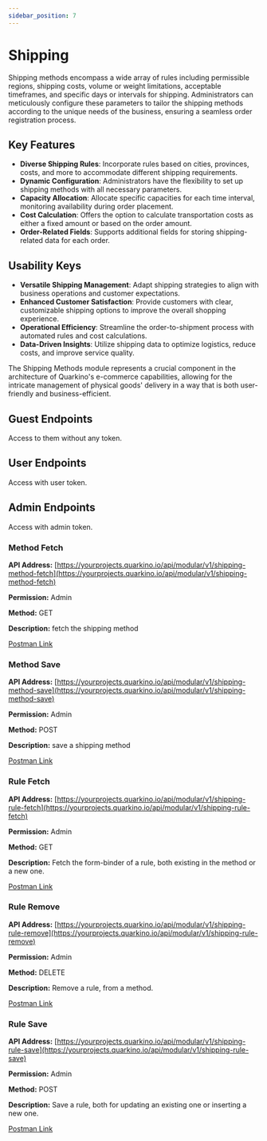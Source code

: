 ```yaml
---
sidebar_position: 7
---
```


# Shipping
Shipping methods encompass a wide array of rules including permissible regions, shipping costs, volume or weight limitations, acceptable timeframes, and specific days or intervals for shipping. Administrators can meticulously configure these parameters to tailor the shipping methods according to the unique needs of the business, ensuring a seamless order registration process.

## Key Features

- **Diverse Shipping Rules**: Incorporate rules based on cities, provinces, costs, and more to accommodate different shipping requirements.
- **Dynamic Configuration**: Administrators have the flexibility to set up shipping methods with all necessary parameters.
- **Capacity Allocation**: Allocate specific capacities for each time interval, monitoring availability during order placement.
- **Cost Calculation**: Offers the option to calculate transportation costs as either a fixed amount or based on the order amount.
- **Order-Related Fields**: Supports additional fields for storing shipping-related data for each order.

## Usability Keys

- **Versatile Shipping Management**: Adapt shipping strategies to align with business operations and customer expectations.
- **Enhanced Customer Satisfaction**: Provide customers with clear, customizable shipping options to improve the overall shopping experience.
- **Operational Efficiency**: Streamline the order-to-shipment process with automated rules and cost calculations.
- **Data-Driven Insights**: Utilize shipping data to optimize logistics, reduce costs, and improve service quality.

The Shipping Methods module represents a crucial component in the architecture of Quarkino's e-commerce capabilities, allowing for the intricate management of physical goods' delivery in a way that is both user-friendly and business-efficient.

## **Guest Endpoints**

Access to them without any token.

## **User Endpoints**

Access with user token.

## **Admin Endpoints**

Access with admin token.

### **Method Fetch**

**API Address:** [https://yourprojects.quarkino.io/api/modular/v1/shipping-method-fetch](https://yourprojects.quarkino.io/api/modular/v1/shipping-method-fetch)

**Permission:** Admin

**Method:** GET

**Description:** fetch the shipping method

[Postman Link](https://google.com/)

### **Method Save**

**API Address:** [https://yourprojects.quarkino.io/api/modular/v1/shipping-method-save](https://yourprojects.quarkino.io/api/modular/v1/shipping-method-save)

**Permission:** Admin

**Method:** POST

**Description:** save a shipping method

[Postman Link](https://google.com/)

### **Rule Fetch**

**API Address:** [https://yourprojects.quarkino.io/api/modular/v1/shipping-rule-fetch](https://yourprojects.quarkino.io/api/modular/v1/shipping-rule-fetch)

**Permission:** Admin

**Method:** GET

**Description:** Fetch the form-binder of a rule, both existing in the method or a new one.

[Postman Link](https://google.com/)

### **Rule Remove**

**API Address:** [https://yourprojects.quarkino.io/api/modular/v1/shipping-rule-remove](https://yourprojects.quarkino.io/api/modular/v1/shipping-rule-remove)

**Permission:** Admin

**Method:** DELETE

**Description:** Remove a rule, from a method.

[Postman Link](https://google.com/)

### **Rule Save**

**API Address:** [https://yourprojects.quarkino.io/api/modular/v1/shipping-rule-save](https://yourprojects.quarkino.io/api/modular/v1/shipping-rule-save)

**Permission:** Admin

**Method:** POST

**Description:** Save a rule, both for updating an existing one or inserting a new one.

[Postman Link](https://google.com/)
